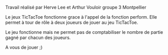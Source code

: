 Travail réalisé par Herve Lee et Arthur Vouloir groupe 3 Montpellier

Le jeux TicTacToe fonctionne grace à l'appel de la fonction perform. Elle permet à tour de rôle à deux joueurs de jouer au jeu TicTacToe.

Le jeu fonctionne mais ne permet pas de comptabiliser le nombre de partie gagné par chacun des joueurs.

A vous de jouer ;)
